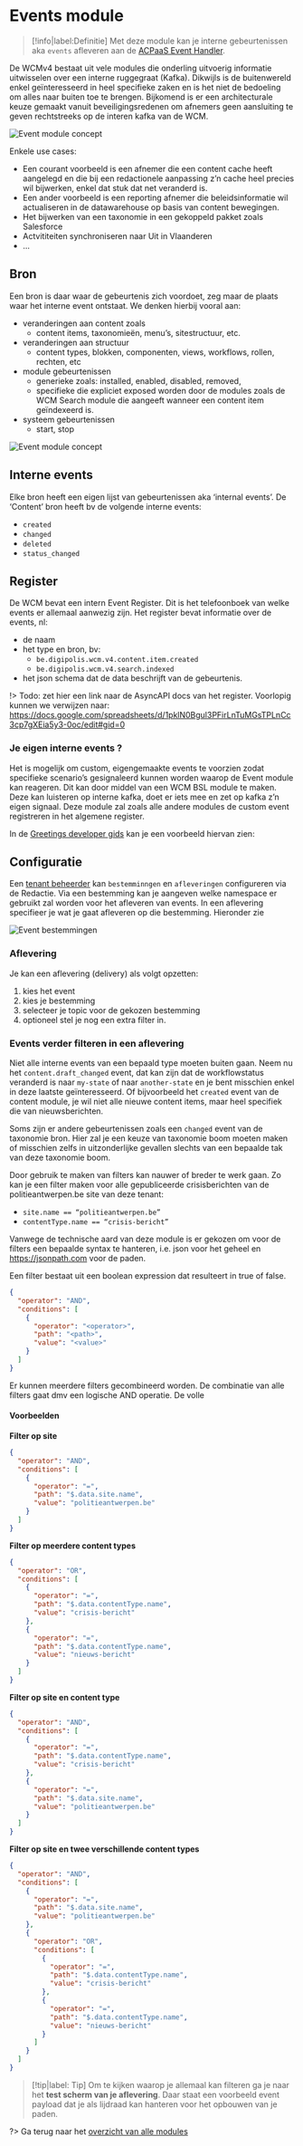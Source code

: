 # Events module

> [!info|label:Definitie]
> Met deze module kan je interne gebeurtenissen aka `events` afleveren aan de [ACPaaS Event Handler](https://acpaas.digipolis.be/nl/product/event-handler-engine). 

De WCMv4 bestaat uit vele modules die onderling uitvoerig informatie uitwisselen over een interne ruggegraat (Kafka). Dikwijls is de buitenwereld enkel geïnteresseerd in heel specifieke zaken en is het niet de bedoeling om alles naar buiten toe te brengen. Bijkomend is er een architecturale keuze gemaakt vanuit beveiligingsredenen om afnemers geen aansluiting te geven rechtstreeks op de interen kafka van de WCM.

![Event module concept](.//modules/assets/wcmv4-event-handler-module-simplified.png 'De event module die zorgt voor het afleveren van zeer specifieke events naar de buitenwereld')

Enkele use cases: 

* Een courant voorbeeld is een afnemer die een content cache heeft aangelegd en die bij een redactionele aanpassing z’n cache heel precies wil bijwerken, enkel dat stuk dat net veranderd is. 
* Een ander voorbeeld is een reporting afnemer die beleidsinformatie wil actualiseren in de datawarehouse op basis van content bewegingen.
* Het bijwerken van een taxonomie in een gekoppeld pakket zoals Salesforce
* Actvititeiten synchroniseren naar Uit in Vlaanderen
* ...

## Bron

Een bron is daar waar de gebeurtenis zich voordoet, zeg maar de plaats waar het interne event ontstaat. We denken hierbij vooral aan:
* veranderingen aan content zoals 
  * content items, taxonomieën, menu’s, sitestructuur, etc.
* veranderingen aan structuur
  * content types, blokken, componenten, views, workflows, rollen, rechten, etc
* module gebeurtenissen
  * generieke zoals: installed, enabled, disabled, removed, 
  * specifieke die expliciet exposed worden door de modules zoals de WCM Search module die aangeeft wanneer een content item geïndexeerd is.
* systeem gebeurtenissen
  * start, stop

![Event module concept](.//modules/assets/wcmv4-event-handler-module-simplified-2.png 'De event module met event bronnen')


## Interne events
Elke bron heeft een eigen lijst van gebeurtenissen aka ‘internal events’. De ‘Content’ bron heeft bv de volgende interne events:

* `created`
* `changed`
* `deleted`
* `status_changed`

## Register
De WCM bevat een intern Event Register. Dit is het telefoonboek van welke events er allemaal aanwezig zijn. Het register bevat informatie over de events, nl:

* de naam
* het type en bron, bv: 
  * `be.digipolis.wcm.v4.content.item.created`
  * `be.digipolis.wcm.v4.search.indexed`
* het json schema dat de data beschrijft van de gebeurtenis.


!> Todo: zet hier een link naar de AsyncAPI docs van het register. Voorlopig kunnen we verwijzen naar: https://docs.google.com/spreadsheets/d/1pklN0Bgul3PFirLnTuMGsTPLnCc3cp7gXEia5y3-0oc/edit#gid=0

### Je eigen interne events ?
Het is mogelijk om custom, eigengemaakte events te voorzien zodat specifieke scenario’s gesignaleerd kunnen worden waarop de Event module kan reageren. Dit kan door middel van een WCM BSL module te maken. Deze kan luisteren op interne kafka, doet er iets mee en zet op kafka z’n eigen signaal. Deze module zal zoals alle andere modules de custom event registreren in het algemene register. 

In de [Greetings developer gids](/modules/content/developer-guides/greetings/step-6-events) kan je een voorbeeld hiervan zien:


## Configuratie
Een [tenant beheerder](/redactie/content/toegang-tenant-beheerder) kan `bestemminngen` en `afleveringen` configureren via de Redactie. Via een bestemming kan je aangeven welke namespace er gebruikt zal worden voor het afleveren van events. In een aflevering specifieer je wat je gaat afleveren op die bestemming. Hieronder zie 

![Event bestemmingen](.//modules/assets/wcmv4-event-handler-module-simplified-4.png 'Configureer je afleveringen')

### Aflevering
Je kan een aflevering (delivery) als volgt opzetten:

1. kies het event
2. kies je bestemming
3. selecteer je topic voor de gekozen bestemming
4. optioneel stel je nog een extra filter in.

### Events verder filteren in een aflevering 

Niet alle interne events van een bepaald type moeten buiten gaan. Neem nu het `content.draft_changed` event, dat kan zijn dat de workflowstatus veranderd is naar `my-state` of naar `another-state` en je bent misschien enkel in deze laatste geïnteresseerd.
Of bijvoorbeeld het `created` event van de content module, je wil niet alle nieuwe content items, maar heel specifiek die van nieuwsberichten. 

Soms zijn er andere gebeurtenissen zoals een `changed` event van de taxonomie bron. Hier zal je een keuze van taxonomie boom moeten maken of misschien zelfs in uitzonderlijke gevallen slechts van een bepaalde tak van deze taxonomie boom. 

Door gebruik te maken van filters kan nauwer of breder te werk gaan. Zo kan je een filter maken voor alle gepubliceerde crisisberichten van de politieantwerpen.be site van deze tenant:

* `site.name == “politieantwerpen.be”`
* `contentType.name == “crisis-bericht”`

Vanwege de technische aard van deze module is er gekozen om voor de filters een bepaalde syntax te hanteren, i.e. json voor het geheel en https://jsonpath.com voor de paden.

Een filter bestaat uit een boolean expression dat resulteert in true of false. 

```json
{
  "operator": "AND",
  "conditions": [
    {
      "operator": "<operator>",
      "path": "<path>",
      "value": "<value>"
    }
  ]
}
```

Er kunnen meerdere filters gecombineerd worden. De combinatie van alle filters gaat dmv een logische AND operatie. De volle

#### Voorbeelden

**Filter op site**
```json
{
  "operator": "AND",
  "conditions": [
    {
      "operator": "=",
      "path": "$.data.site.name",
      "value": "politieantwerpen.be"
    }
  ]
}
```

**Filter op meerdere content types**
```json
{
  "operator": "OR",
  "conditions": [
    {
      "operator": "=",
      "path": "$.data.contentType.name",
      "value": "crisis-bericht"
    },
    {
      "operator": "=",
      "path": "$.data.contentType.name",
      "value": "nieuws-bericht"
    }
  ]
}
```

**Filter op site en content type**
```json
{
  "operator": "AND",
  "conditions": [
    {
      "operator": "=",
      "path": "$.data.contentType.name",
      "value": "crisis-bericht"
    },
    {
      "operator": "=",
      "path": "$.data.site.name",
      "value": "politieantwerpen.be"
    }
  ]
}
```

**Filter op site en twee verschillende content types**
```json
{
  "operator": "AND",
  "conditions": [
    {
      "operator": "=",
      "path": "$.data.site.name",
      "value": "politieantwerpen.be"
    },
    {
      "operator": "OR",
      "conditions": [
        {
          "operator": "=",
          "path": "$.data.contentType.name",
          "value": "crisis-bericht"
        },
        {
          "operator": "=",
          "path": "$.data.contentType.name",
          "value": "nieuws-bericht"
        }
      ]
    }
  ]
}
```

> [!tip|label: Tip]
> Om te kijken waarop je allemaal kan filteren ga je naar het **test scherm van je aflevering**. Daar staat een voorbeeld event payload dat je als lijdraad kan hanteren voor het opbouwen van je paden.

?> Ga terug naar het [overzicht van alle modules](/modules/content/wcm-modules)